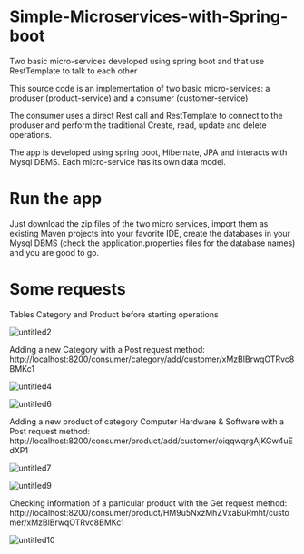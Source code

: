 # Simple-Microservices-with-Spring-boot

Two basic micro-services developed using spring boot and that use RestTemplate to talk to each other

This source code is an implementation of two basic micro-services: a produser (product-service) and a consumer (customer-service)

The consumer uses a direct Rest call and RestTemplate to connect to the produser and perform the traditional Create, read, update and delete operations.

The app is developed using spring boot, Hibernate, JPA and interacts with Mysql DBMS. Each micro-service has its own data model.

# Run the app

Just download the zip files of the two micro services, import them as existing Maven projects into your favorite IDE, create the databases in your Mysql DBMS (check the application.properties files for the database names) and you are good to go.

# Some requests

Tables Category and Product before starting operations

![untitled2](https://user-images.githubusercontent.com/1300982/50041836-2e191180-0096-11e9-87e4-38e35b2f5a4d.png)

Adding a new Category with a Post request method: http://localhost:8200/consumer/category/add/customer/xMzBlBrwqOTRvc8BMKc1

![untitled4](https://user-images.githubusercontent.com/1300982/50041932-69681000-0097-11e9-8b59-0a7626d245aa.png)

![untitled6](https://user-images.githubusercontent.com/1300982/50042012-a54fa500-0098-11e9-986c-4aefed462b59.png)

Adding a new product of category Computer Hardware & Software with a Post request method: http://localhost:8200/consumer/product/add/customer/oiqqwqrgAjKGw4uEdXP1

![untitled7](https://user-images.githubusercontent.com/1300982/50042145-00829700-009b-11e9-9faf-d167a59ef3ad.png)

![untitled9](https://user-images.githubusercontent.com/1300982/50042251-72a7ab80-009c-11e9-9240-24012b8aed15.png)

Checking information of a particular product with the Get request method: http://localhost:8200/consumer/product/HM9u5NxzMhZVxaBuRmht/customer/xMzBlBrwqOTRvc8BMKc1

![untitled10](https://user-images.githubusercontent.com/1300982/50042491-7ccaa980-009e-11e9-9ec5-10373e090781.png)


